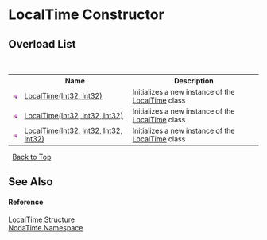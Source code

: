 # LocalTime Constructor 
 


## Overload List
&nbsp;<table><tr><th></th><th>Name</th><th>Description</th></tr><tr><td>![Public method](media/pubmethod.gif "Public method")</td><td><a href="M_NodaTime_LocalTime__ctor">LocalTime(Int32, Int32)</a></td><td>
Initializes a new instance of the <a href="T_NodaTime_LocalTime">LocalTime</a> class</td></tr><tr><td>![Public method](media/pubmethod.gif "Public method")</td><td><a href="M_NodaTime_LocalTime__ctor_1">LocalTime(Int32, Int32, Int32)</a></td><td>
Initializes a new instance of the <a href="T_NodaTime_LocalTime">LocalTime</a> class</td></tr><tr><td>![Public method](media/pubmethod.gif "Public method")</td><td><a href="M_NodaTime_LocalTime__ctor_2">LocalTime(Int32, Int32, Int32, Int32)</a></td><td>
Initializes a new instance of the <a href="T_NodaTime_LocalTime">LocalTime</a> class</td></tr></table>&nbsp;
<a href="#localtime-constructor">Back to Top</a>

## See Also


#### Reference
<a href="T_NodaTime_LocalTime">LocalTime Structure</a><br /><a href="N_NodaTime">NodaTime Namespace</a><br />